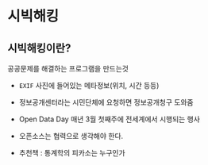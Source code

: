 # 시빅해킹

## 시빅해킹이란?
공공문제를 해결하는 프로그램을 만드는것

* `EXIF` 사진에 들어있는 메타정보(위치, 시간 등등)

* 정보공개센터라는 시민단체에 요청하면 정보공개청구 도와줌

* Open Data Day 매년 3월 첫째주에 전세계에서 시행되는 행사

* 오픈소스는 협력으로 생각해야 한다.

* 추천책 : 통계학의 피카소는 누구인가

